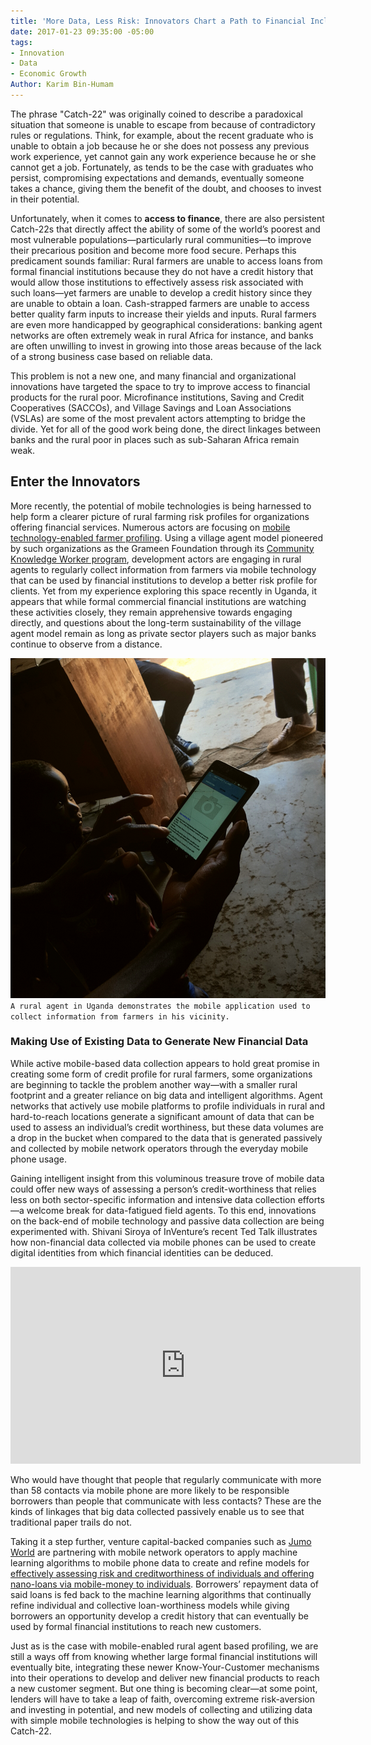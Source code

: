 ```yaml
---
title: 'More Data, Less Risk: Innovators Chart a Path to Financial Inclusion'
date: 2017-01-23 09:35:00 -05:00
tags:
- Innovation
- Data
- Economic Growth
Author: Karim Bin-Humam
---
```


The phrase "Catch-22" was originally coined to describe a paradoxical situation that someone is unable to escape from because of contradictory rules or regulations. Think, for example, about the recent graduate who is unable to obtain a job because he or she does not possess any previous work experience, yet cannot gain any work experience because he or she cannot get a job. Fortunately, as tends to be the case with graduates who persist, compromising expectations and demands, eventually someone takes a chance, giving them the benefit of the doubt, and chooses to invest in their potential.

Unfortunately, when it comes to **access to finance**, there are also persistent Catch-22s that directly affect the ability of some of the world’s poorest and most vulnerable populations—particularly rural communities—to improve their precarious position and become more food secure. Perhaps this predicament sounds familiar: Rural farmers are unable to access loans from formal financial institutions because they do not have a credit history that would allow those institutions to effectively assess risk associated with such loans—yet farmers are unable to develop a credit history since they are unable to obtain a loan. Cash-strapped farmers are unable to access better quality farm inputs to increase their yields and inputs. Rural farmers are even more handicapped by geographical considerations: banking agent networks are often extremely weak in rural Africa for instance, and banks are often unwilling to invest in growing into those areas because of the lack of a strong business case based on reliable data.

<!--more-->

This problem is not a new one, and many financial and organizational innovations have targeted the space to try to improve access to financial products for the rural poor. Microfinance institutions, Saving and Credit Cooperatives (SACCOs), and Village Savings and Loan Associations (VSLAs) are some of the most prevalent actors attempting to bridge the divide. Yet for all of the good work being done, the direct linkages between banks and the rural poor in places such as sub-Saharan Africa remain weak.

## Enter the Innovators

More recently, the potential of mobile technologies is being harnessed to help form a clearer picture of rural farming risk profiles for organizations offering financial services. Numerous actors are focusing on [mobile technology-enabled farmer profiling](http://akorion.com/services/digital-profiling-service/). Using a village agent model pioneered by such organizations as the Grameen Foundation through its [Community Knowledge Worker program](http://www.grameenfoundation.org/resource/lessons-learned-2009-2014-community-knowledge-worker-uganda-program), development actors are engaging in rural agents to regularly collect information from farmers via mobile technology that can be used by financial institutions to develop a better risk profile for clients. Yet from my experience exploring this space recently in Uganda, it appears that while formal commercial financial institutions are watching these activities closely, they remain apprehensive towards engaging directly, and questions about the long-term sustainability of the village agent model remain as long as private sector players such as major banks continue to observe from a distance.

![20170123_162209.jpg](/uploads/20170123_162209.jpg)
`A rural agent in Uganda demonstrates the mobile application used to collect information from farmers in his vicinity.`

### Making Use of Existing Data to Generate New Financial Data

While active mobile-based data collection appears to hold great promise in creating some form of credit profile for rural farmers, some organizations are beginning to tackle the problem another way—with a smaller rural footprint and a greater reliance on big data and intelligent algorithms. Agent networks that actively use mobile platforms to profile individuals in rural and hard-to-reach locations generate a significant amount of data that can be used to assess an individual’s credit worthiness, but these data volumes are a drop in the bucket when compared to the data that is generated passively and collected by mobile network operators through the everyday mobile phone usage.

Gaining intelligent insight from this voluminous treasure trove of mobile data could offer new ways of assessing a person’s credit-worthiness that relies less on both sector-specific information and intensive data collection efforts—a welcome break for data-fatigued field agents. To this end, innovations on the back-end of mobile technology and passive data collection are being experimented with. Shivani Siroya of InVenture’s recent Ted Talk illustrates how non-financial data collected via mobile phones can be used to create digital identities from which financial identities can be deduced.

<iframe width="560" height="315" src="https://www.youtube.com/embed/kSR8G8mfp84" frameborder="0" allowfullscreen></iframe>

Who would have thought that people that regularly communicate with more than 58 contacts via mobile phone are more likely to be responsible borrowers than people that communicate with less contacts? These are the kinds of linkages that big data collected passively enable us to see that traditional paper trails do not.

Taking it a step further, venture capital-backed companies such as [Jumo World](https://www.jumo.world/) are partnering with mobile network operators to apply machine learning algorithms to mobile phone data to create and refine models for [effectively assessing risk and creditworthiness of individuals and offering nano-loans via mobile-money to individuals](http://www.cgap.org/blog/finding-%E2%80%9Cwin-win%E2%80%9D-digitally-delivered-consumer-credit). Borrowers’ repayment data of said loans is fed back to the machine learning algorithms that continually refine individual and collective loan-worthiness models while giving borrowers an opportunity develop a credit history that can eventually be used by formal financial institutions to reach new customers.

Just as is the case with mobile-enabled rural agent based profiling, we are still a ways off from knowing whether large formal financial institutions will eventually bite, integrating these newer Know-Your-Customer mechanisms into their operations to develop and deliver new financial products to reach a new customer segment. But one thing is becoming clear—at some point, lenders will have to take a leap of faith, overcoming extreme risk-aversion and investing in potential, and new models of collecting and utilizing data with simple mobile technologies is helping to show the way out of this Catch-22.